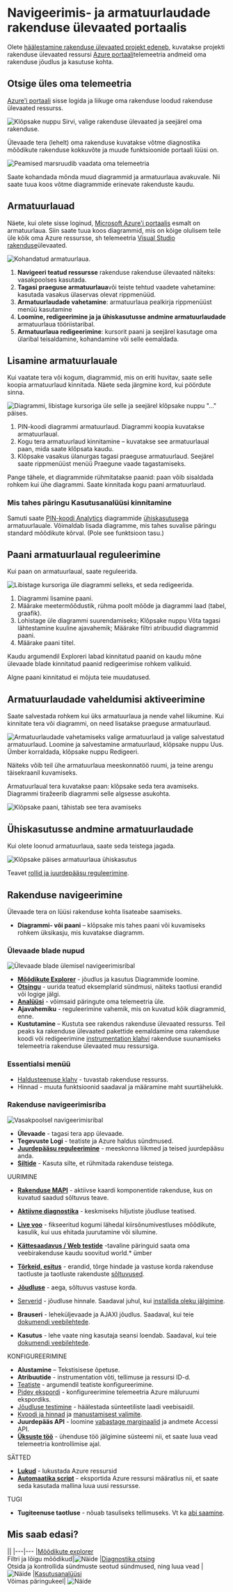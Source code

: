 <properties
    pageTitle="Armatuurlaudade ja navigeerimise rakenduse ülevaated portaalis | Microsoft Azure'i"
    description="Võtme APM diagrammide ja päringud vaadete loomine."
    services="application-insights"
    documentationCenter=""
    authors="alancameronwills"
    manager="douge"/>

<tags
    ms.service="application-insights"
    ms.workload="tbd"
    ms.tgt_pltfrm="ibiza"
    ms.devlang="multiple"
    ms.topic="article" 
    ms.date="10/18/2016"
    ms.author="awills"/>

# <a name="navigation-and-dashboards-in-the-application-insights-portal"></a>Navigeerimis- ja armatuurlaudade rakenduse ülevaated portaalis

Olete [häälestamine rakenduse ülevaated projekt edeneb](app-insights-overview.md), kuvatakse projekti rakenduse ülevaated ressursi [Azure portaali](https://portal.azure.com)telemeetria andmeid oma rakenduse jõudlus ja kasutuse kohta.


## <a name="find-your-telemetry"></a>Otsige üles oma telemeetria

[Azure'i portaali](https://portal.azure.com) sisse logida ja liikuge oma rakenduse loodud rakenduse ülevaated ressurss.

![Klõpsake nuppu Sirvi, valige rakenduse ülevaated ja seejärel oma rakenduse.](./media/app-insights-dashboards/00-start.png)

Ülevaade tera (lehelt) oma rakenduse kuvatakse võtme diagnostika mõõdikute rakenduse kokkuvõte ja muude funktsioonide portaali lüüsi on.


![Peamised marsruudib vaadata oma telemeetria](./media/app-insights-dashboards/010-oview.png)

Saate kohandada mõnda muud diagrammid ja armatuurlaua avakuvale. Nii saate tuua koos võtme diagrammide erinevate rakenduste kaudu.


## <a name="dashboards"></a>Armatuurlauad

Näete, kui olete sisse loginud, [Microsoft Azure'i portaalis](https://portal.azure.com) esmalt on armatuurlaua. Siin saate tuua koos diagrammid, mis on kõige olulisem teile üle kõik oma Azure ressursse, sh telemeetria [Visual Studio rakenduse](app-insights-overview.md)ülevaated.
 

![Kohandatud armatuurlaua.](./media/app-insights-dashboards/31.png)


1. **Navigeeri teatud ressursse** rakenduse rakenduse ülevaated näiteks: vasakpoolses kasutada.
2. **Tagasi praeguse armatuurlaua**või teiste tehtud vaadete vahetamine: kasutada vasakus ülaservas olevat rippmenüüd.
3. **Armatuurlaudade vahetamine**: armatuurlaua pealkirja rippmenüüst menüü kasutamine
4. **Loomine, redigeerimine ja ja ühiskasutusse andmine armatuurlaudade** armatuurlaua tööriistaribal.
5. **Armatuurlaua redigeerimine**: kursorit paani ja seejärel kasutage oma ülaribal teisaldamine, kohandamine või selle eemaldada.


## <a name="add-to-a-dashboard"></a>Lisamine armatuurlauale

Kui vaatate tera või kogum, diagrammid, mis on eriti huvitav, saate selle koopia armatuurlaud kinnitada. Näete seda järgmine kord, kui pöördute sinna.

![Diagrammi, libistage kursoriga üle selle ja seejärel klõpsake nuppu "..." päises.](./media/app-insights-dashboards/33.png)

1. PIN-koodi diagrammi armatuurlaud. Diagrammi koopia kuvatakse armatuurlaual.
2. Kogu tera armatuurlaud kinnitamine – kuvatakse see armatuurlaual paan, mida saate klõpsata kaudu.
3. Klõpsake vasakus ülanurgas tagasi praeguse armatuurlaud. Seejärel saate rippmenüüst menüü Praegune vaade tagastamiseks.

Pange tähele, et diagrammide rühmitatakse paanid: paan võib sisaldada rohkem kui ühe diagrammi. Saate kinnitada kogu paani armatuurlaud.

### <a name="pin-any-query-in-analytics"></a>Mis tahes päringu Kasutusanalüüsi kinnitamine

Samuti saate [PIN-koodi Analytics](app-insights-analytics-using.md#pin-to-dashboard) diagrammide [ühiskasutusega](#share-dashboards-with-your-team) armatuurlauale. Võimaldab lisada diagramme, mis tahes suvalise päringu standard mõõdikute kõrval. (Pole see funktsioon tasu.)

## <a name="adjust-a-tile-on-the-dashboard"></a>Paani armatuurlaual reguleerimine

Kui paan on armatuurlaual, saate reguleerida.

![Libistage kursoriga üle diagrammi selleks, et seda redigeerida.](./media/app-insights-dashboards/36.png)

1. Diagrammi lisamine paani. 
2. Määrake meetermõõdustik, rühma poolt mõõde ja diagrammi laad (tabel, graafik).
3. Lohistage üle diagrammi suurendamiseks; Klõpsake nuppu Võta tagasi lähtestamine kuuline ajavahemik; Määrake filtri atribuudid diagrammid paani.
4. Määrake paani tiitel.

Kaudu argumendil Exploreri labad kinnitatud paanid on kaudu mõne ülevaade blade kinnitatud paanid redigeerimise rohkem valikuid.

Algne paani kinnitatud ei mõjuta teie muudatused.


## <a name="switch-between-dashboards"></a>Armatuurlaudade vaheldumisi aktiveerimine

Saate salvestada rohkem kui üks armatuurlaua ja nende vahel liikumine. Kui kinnitate tera või diagrammi, on need lisatakse praeguse armatuurlaud.

![Armatuurlaudade vahetamiseks valige armatuurlaud ja valige salvestatud armatuurlaud. Loomine ja salvestamine armatuurlaud, klõpsake nuppu Uus. Ümber korraldada, klõpsake nuppu Redigeeri.](./media/app-insights-dashboards/32.png)

Näiteks võib teil ühe armatuurlaua meeskonnatöö ruumi, ja teine arengu täisekraanil kuvamiseks.


Armatuurlaual tera kuvatakse paan: klõpsake seda tera avamiseks. Diagrammi tiražeerib diagrammi selle algsesse asukohta.

![Klõpsake paani, tähistab see tera avamiseks](./media/app-insights-dashboards/35.png)


## <a name="share-dashboards"></a>Ühiskasutusse andmine armatuurlaudade

Kui olete loonud armatuurlaua, saate seda teistega jagada.

![Klõpsake päises armatuurlaua ühiskasutus](./media/app-insights-dashboards/41.png)

Teavet [rollid ja juurdepääsu reguleerimine](app-insights-resources-roles-access-control.md).

## <a name="app-navigation"></a>Rakenduse navigeerimine

Ülevaade tera on lüüsi rakenduse kohta lisateabe saamiseks.

* **Diagrammi- või paani** – klõpsake mis tahes paani või kuvamiseks rohkem üksikasju, mis kuvatakse diagramm.

### <a name="overview-blade-buttons"></a>Ülevaade blade nupud


![Ülevaade blade ülemisel navigeerimisribal](./media/app-insights-dashboards/app-overview-top-nav.png)


* [**Mõõdikute Explorer**](app-insights-metrics-explorer.md) - jõudlus ja kasutus Diagrammide loomine.
* [**Otsingu**](app-insights-diagnostic-search.md) - uurida teatud eksemplarid sündmusi, näiteks taotlusi erandid või logige jälgi.
* [**Analüüsi**](app-insights-analytics.md) - võimsaid päringute oma telemeetria üle.
* **Ajavahemiku** - reguleerimine vahemik, mis on kuvatud kõik diagrammid, enne.
* **Kustutamine** – Kustuta see rakendus rakenduse ülevaated ressurss. Teil peaks ka rakenduse ülevaated pakettide eemaldamine oma rakenduse koodi või redigeerimine [instrumentation klahvi](app-insights-create-new-resource.md#copy-the-instrumentation-key) rakenduse suunamiseks telemeetria rakenduse ülevaated muu ressursiga.

### <a name="essentials-tab"></a>Essentialsi menüü

* [Haldusteenuse klahv](app-insights-create-new-resource.md#copy-the-instrumentation-key) - tuvastab rakenduse ressurss. 
* Hinnad - muuta funktsioonid saadaval ja määramine maht suurtähelukk.


### <a name="app-navigation-bar"></a>Rakenduse navigeerimisriba


![Vasakpoolsel navigeerimisribal](./media/app-insights-dashboards/app-left-nav-bar.png)

* **Ülevaade** - tagasi tera app ülevaade.
* **Tegevuste Logi** - teatiste ja Azure haldus sündmused.
* [**Juurdepääsu reguleerimine**](app-insights-resources-roles-access-control.md) - meeskonna liikmed ja teised juurdepääsu anda.
* [**Siltide**](../resource-group-using-tags.md) - Kasuta silte, et rühmitada rakenduse teistega.

UURIMINE

* [**Rakenduse MAPI**](app-insights-app-map.md) - aktiivse kaardi komponentide rakenduse, kus on kuvatud saadud sõltuvus teave.
* [**Aktiivne diagnostika**](app-insights-proactive-diagnostics.md) - keskmiseks hiljutiste jõudluse teatised.
* [**Live voo**](app-insights-metrics-explorer.md#live-stream) - fikseeritud kogumi lähedal kiirsõnumivestluses mõõdikute, kasulik, kui uus ehitada juurutamine või silumine.
* [**Kättesaadavus / Web testide**](app-insights-monitor-web-app-availability.md) -tavaline päringuid saata oma veebirakenduse kaudu soovitud world.* ümber 
* [**Tõrkeid, esitus**](app-insights-web-monitor-performance.md) - erandid, tõrge hindade ja vastuse korda rakenduse taotluste ja taotluste rakenduste [sõltuvused](app-insights-asp-net-dependencies.md).
* [**Jõudluse**](app-insights-web-monitor-performance.md) - aega, sõltuvus vastuse korda. 
* [Serverid](app-insights-web-monitor-performance.md) - jõudluse hinnale. Saadaval juhul, kui [installida oleku jälgimine](app-insights-monitor-performance-live-website-now.md).

* **Brauseri** - leheküljevaade ja AJAXI jõudlus. Saadaval, kui teie [dokumendi veebilehtede](app-insights-javascript.md).
* **Kasutus** - lehe vaate ning kasutaja seansi loendab. Saadaval, kui teie [dokumendi veebilehtede](app-insights-javascript.md).

KONFIGUREERIMINE

* **Alustamine** – Tekstisisese õpetuse.
* **Atribuutide** - instrumentation võti, tellimuse ja ressursi ID-d.
* [Teatiste](app-insights-alerts.md) - argumendil teatiste konfigureerimine.
* [Pidev ekspordi](app-insights-export-telemetry.md) - konfigureerimine telemeetria Azure mäluruumi ekspordiks.
* [Jõudluse testimine](app-insights-monitor-web-app-availability.md#performance-tests) - häälestada sünteetiliste laadi veebisaidil.
* [Kvoodi ja hinnad](app-insights-pricing.md) ja [manustamisest valimite](app-insights-sampling.md).
* **Juurdepääs API** - loomine [vabastage marginaalid](app-insights-annotations.md) ja andmete Accessi API.
* [**Üksuste töö**](app-insights-diagnostic-search.md#create-work-item) - ühenduse töö jälgimine süsteemi nii, et saate luua vead telemeetria kontrollimise ajal.

SÄTTED


* [**Lukud**](..\resource-group-lock-resources.md) - lukustada Azure ressursid
* [**Automaatika script**](app-insights-powershell.md) - eksportida Azure ressursi määratlus nii, et saate seda kasutada mallina luua uusi ressursse.

TUGI

* **Tugiteenuse taotluse** - nõuab tasuliseks tellimuseks. Vt ka [abi saamine](app-insights-get-dev-support.md).

## <a name="whats-next"></a>Mis saab edasi?

||
|---|---
|[Mõõdikute explorer](app-insights-metrics-explorer.md)<br/>Filtri ja lõigu mõõdikud|![Näide](./media/app-insights-dashboards/64.png)
|[Diagnostika otsing](app-insights-diagnostic-search.md)<br/>Otsida ja kontrollida sündmuste seotud sündmused, ning luua vead |![Näide](./media/app-insights-dashboards/61.png)
|[Kasutusanalüüsi](app-insights-analytics.md)<br/>Võimas päringukeel| ![Näide](./media/app-insights-dashboards/63.png)





